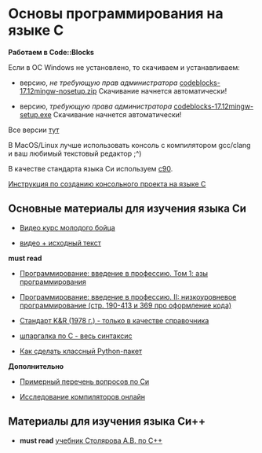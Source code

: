 # Основы программирования на языке С

**Работаем в Code::Blocks**

Если в ОС Windows не установлено, то скачиваем и устанавливаем:

- версию, *не требующую прав администратора*  [codeblocks-17.12mingw-nosetup.zip](http://sourceforge.net/projects/codeblocks/files/Binaries/20.03/Windows/codeblocks-20.03-setup-nonadmin.exe) 
Скачивание начнется автоматически! 

- версию, *требующую права администратора* [codeblocks-17.12mingw-setup.exe](http://sourceforge.net/projects/codeblocks/files/Binaries/20.03/Windows/codeblocks-20.03-setup.exe)
Скачивание начнется автоматически!

Все версии [тут](http://www.codeblocks.org/downloads/binaries)

В MacOS/Linux лучше использовать консоль с компилятором gcc/clang и ваш любимый текстовый редактор ;^)

В качестве стандарта языка Си используем [c90](http://scc-forge.lancaster.ac.uk/open/char/versions/std-c90).

[Инструкция по созданию консольного проекта на языке С](http://dfedorov.spb.ru/codeblock.pdf)

## Основные материалы для изучения языка Си
- [Видео курс молодого бойца](https://www.youtube.com/playlist?list=PLRDzFCPr95fLjzcv6nNdjMu_9RcZgIM9U)

- [видео + исходный текст](http://cs.mipt.ru/c_intro/)

**must read**

- [Программирование: введение в профессию. Том 1: азы программирования](http://www.stolyarov.info/books/pdf/progintro_vol1.pdf)

- [Программирование: введение в профессию. II: низкоуровневое программирование (стр. 190-413 и 369 про оформление кода)](http://www.stolyarov.info/books/pdf/progintro_vol2.pdf)

- [Стандарт K&R (1978 г.) - только в качестве справочника](http://givi.olnd.ru/kr/)

- [шпаргалка по С - весь синтаксис](http://dfedorov.spb.ru/c/CRefCard.v2.2.pdf)

- [Как сделать классный Python-пакет](https://antonz.ru/packaging/)

**Дополнительно**

- [Примерный перечень вопросов по Си](https://github.com/dm-fedorov/c_basic/blob/master/%D0%B2%D0%BE%D0%BF%D1%80%D0%BE%D1%81%D1%8B%20%D0%BF%D0%BE%20%D0%A1.md)

- [Исследование компиляторов онлайн](https://godbolt.org)

## Материалы для изучения языка Си++

- **must read** [учебник Столярова А.В. по С++](http://www.stolyarov.info/books/pdf/cppintro5.pdf)
